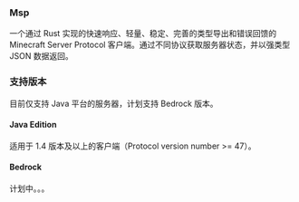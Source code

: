 ### Msp

一个通过 Rust 实现的快速响应、轻量、稳定、完善的类型导出和错误回馈的 Minecraft Server Protocol 客户端。通过不同协议获取服务器状态，并以强类型 JSON 数据返回。

### 支持版本

目前仅支持 Java 平台的服务器，计划支持 Bedrock 版本。

#### Java Edition

适用于 1.4 版本及以上的客户端（Protocol version number >= 47）。

#### Bedrock

计划中。。。
